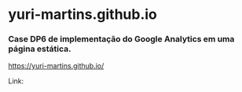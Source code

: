 # yuri-martins.github.io

### Case DP6 de implementação do Google Analytics em uma página estática. 

https://yuri-martins.github.io/

Link: 
